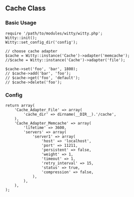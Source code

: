 ## Cache Class

### Basic Usage 

	require '/path/to/modules/witty/witty.php';
	Witty::init();
	Witty::set_config_dir('config');

	// choose cache adapter
	$cache = Witty::instance('Cache')->adapter('memcache');
	//$cache = Witty::instance('Cache')->adapter('file');

	$cache->set('foo', 'bar', 1800);
	// $cache->add('bar', 'foo');
	// $cache->get('foo', 'default');
	// $cache->delete('foo');

### Config

	return array(
		'Cache_Adapter_File' => array(
			'cache_dir' => dirname(__DIR__).'/cache',
		),
		'Cache_Adapter_Memcache' => array(
			'lifetime' => 3600,
			'servers' => array(
				'server1' => array(
					'host' => 'localhost',
					'port' => 11211,
					'persistent' => false,
					'weight' => 1,
					'timeout' => 1,
					'retry_interval' => 15,
					'status' => true,
					'compression' => false,
				),
			),
		),
	);

